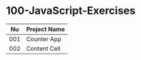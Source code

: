 # 100-JavaScript-Exercises

| Nu  | Project Name |
| --- | ------------ |
| 001 | Counter App  |
| 002 | Content Cell |
